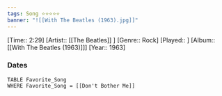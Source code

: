 ```yaml
---
tags: Song ⭐⭐⭐⭐⭐ 
banner: "![[With The Beatles (1963).jpg]]"
---
```

[Time:: 2:29]
[Artist:: [[The Beatles]] ]
[Genre:: Rock]
[Played:: ]
[Album:: [[With The Beatles (1963)]]]
[Year:: 1963]
### Dates
````dataview
TABLE Favorite_Song
WHERE Favorite_Song = [[Don't Bother Me]]
````